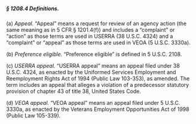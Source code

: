 ##### § 1208.4 Definitions. #####

(a) *Appeal.* “Appeal” means a request for review of an agency action (the same meaning as in 5 CFR § 1201.4(f)) and includes a “complaint” or “action” as those terms are used in USERRA (38 U.S.C. 4324) and a “complaint” or “appeal” as those terms are used in VEOA (5 U.S.C. 3330a).

(b) *Preference eligible.* “Preference eligible” is defined in 5 U.S.C. 2108.

(c) *USERRA appeal.* “USERRA appeal” means an appeal filed under 38 U.S.C. 4324, as enacted by the Uniformed Services Employment and Reemployment Rights Act of 1994 (Public Law 103-353), as amended. The term includes an appeal that alleges a violation of a predecessor statutory provision of chapter 43 of title 38, United States Code.

(d) *VEOA appeal.* “VEOA appeal” means an appeal filed under 5 U.S.C. 3330a, as enacted by the Veterans Employment Opportunities Act of 1998 (Public Law 105-339).